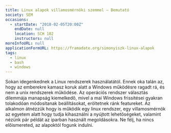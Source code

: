 ```yaml
---
title: Linux alapok villamosmérnöki szemmel – Bemutató
society: SEM
occasions:
  - startDate: "2018-02-05T20:00Z"
    endDate: null
    location: SCH 102
    instructors: null
moreInfoURL: null
applicationFormURL: https://framadate.org/simonyiszk-linux-alapok
tags:
  - linux
  - bash
  - windows
---
```


Sokan idegenkednek a Linux rendszerek használatától. Ennek oka talán az, hogy az emberekre kamasz koruk alatt a Windows működésre ragadt rá, és nem a unix rendszerek működése. Az operációs rendszer választás dilemmája manapság kiemelkedő, mivel a mai Windows frissítései gyakran tolakodóan módosítanak beállításokat, eröltetnek ránk featureket. Az alkalmon átnézzük hogy is működik egy linux rendszer, egy villamosmérnök az egyetem alatt hogy tudja kihasználni a nyújtott lehetőségeket, valamint nézünk pár példát az iparban használt megoldásokra. Ne félj, ha nincs előismereted, az alapoktól fogunk indulni.
